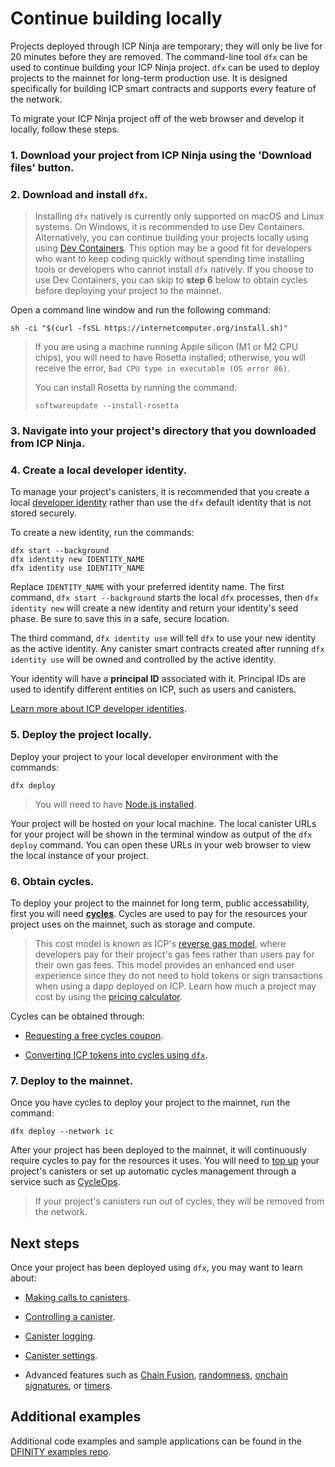 # Continue building locally

Projects deployed through ICP Ninja are temporary; they will only be live for 20 minutes before they are removed. The command-line tool `dfx` can be used to continue building your ICP Ninja project. `dfx` can be used to deploy projects to the mainnet for long-term production use. It is designed specifically for building ICP smart contracts and supports every feature of the network.

To migrate your ICP Ninja project off of the web browser and develop it locally, follow these steps.

### 1. Download your project from ICP Ninja using the 'Download files' button.

### 2. Download and install `dfx`.

> Installing `dfx` natively is currently only supported on macOS and Linux systems. On Windows, it is recommended to use Dev Containers.
> Alternatively, you can continue building your projects locally using using [Dev Containers](https://internetcomputer.org/docs/current/developer-docs/developer-tools/ide/dev-containers). This option may be a good fit for developers who want to keep coding quickly without spending time installing tools or developers who cannot install `dfx` natively.
> If you choose to use Dev Containers, you can skip to **step 6** below to obtain cycles before deploying your project to the mainnet.

Open a command line window and run the following command:

```
sh -ci "$(curl -fsSL https://internetcomputer.org/install.sh)"
```

> If you are using a machine running Apple silicon (M1 or M2 CPU chips), you will need to have Rosetta installed; otherwise, you will receive the error, `Bad CPU type in executable (OS error 86)`.
>
> You can install Rosetta by running the command:
>
> `softwareupdate --install-rosetta`

### 3. Navigate into your project's directory that you downloaded from ICP Ninja.

### 4. Create a local developer identity.

To manage your project's canisters, it is recommended that you create a local [developer identity](https://internetcomputer.org/docs/current/developer-docs/getting-started/accounts) rather than use the `dfx` default identity that is not stored securely.

To create a new identity, run the commands:

```
dfx start --background
dfx identity new IDENTITY_NAME
dfx identity use IDENTITY_NAME
```

Replace `IDENTITY_NAME` with your preferred identity name. The first command, `dfx start --background` starts the local `dfx` processes, then `dfx identity new` will create a new identity and return your identity's seed phase. Be sure to save this in a safe, secure location.

The third command, `dfx identity use` will tell `dfx` to use your new identity as the active identity. Any canister smart contracts created after running `dfx identity use` will be owned and controlled by the active identity.

Your identity will have a **principal ID** associated with it. Principal IDs are used to identify different entities on ICP, such as users and canisters.

[Learn more about ICP developer identities](https://internetcomputer.org/docs/current/developer-docs/getting-started/accounts).

### 5. Deploy the project locally.

Deploy your project to your local developer environment with the commands:

```
dfx deploy
```

> You will need to have [Node.js installed](https://nodejs.org/en/download/package-manager).

Your project will be hosted on your local machine. The local canister URLs for your project will be shown in the terminal window as output of the `dfx deploy` command. You can open these URLs in your web browser to view the local instance of your project.

### 6. Obtain cycles.

To deploy your project to the mainnet for long term, public accessability, first you will need **[cycles](https://internetcomputer.org/docs/current/developer-docs/getting-started/cycles/overview)**. Cycles are used to pay for the resources your project uses on the mainnet, such as storage and compute.

> This cost model is known as ICP's [reverse gas model](https://internetcomputer.org/docs/current/developer-docs/gas-cost), where developers pay for their project's gas fees rather than users pay for their own gas fees. This model provides an enhanced end user experience since they do not need to hold tokens or sign transactions when using a dapp deployed on ICP.
> Learn how much a project may cost by using the [pricing calculator](https://internetcomputer.org/docs/current/developer-docs/cost-estimations-and-examples).

Cycles can be obtained through:

- [Requesting a free cycles coupon](https://internetcomputer.org/docs/current/developer-docs/getting-started/cycles/cycles-faucet).

- [Converting ICP tokens into cycles using `dfx`](https://internetcomputer.org/docs/current/developer-docs/developer-tools/cli-tools/cli-reference/dfx-cycles#dfx-cycles-convert).

### 7. Deploy to the mainnet.

Once you have cycles to deploy your project to the mainnet, run the command:

```
dfx deploy --network ic
```

After your project has been deployed to the mainnet, it will continuously require cycles to pay for the resources it uses. You will need to [top up](https://internetcomputer.org/docs/current/developer-docs/smart-contracts/topping-up/topping-up-canister) your project's canisters or set up automatic cycles management through a service such as [CycleOps](https://cycleops.dev/).

> If your project's canisters run out of cycles, they will be removed from the network.

## Next steps

Once your project has been deployed using `dfx`, you may want to learn about:

- [Making calls to canisters](https://internetcomputer.org/docs/current/developer-docs/smart-contracts/call/overview).

- [Controlling a canister](https://internetcomputer.org/docs/current/developer-docs/smart-contracts/maintain/control).

- [Canister logging](https://internetcomputer.org/docs/current/developer-docs/smart-contracts/maintain/logs).

- [Canister settings](https://internetcomputer.org/docs/current/developer-docs/smart-contracts/maintain/settings).

- Advanced features such as [Chain Fusion](https://internetcomputer.org/docs/current/developer-docs/multi-chain/overview), [randomness](https://internetcomputer.org/docs/current/developer-docs/smart-contracts/advanced-features/randomness), [onchain signatures](https://internetcomputer.org/docs/current/developer-docs/smart-contracts/signatures/t-ecdsa), or [timers](https://internetcomputer.org/docs/current/developer-docs/smart-contracts/advanced-features/periodic-tasks).

## Additional examples

Additional code examples and sample applications can be found in the [DFINITY examples repo](https://github.com/dfinity/examples).
